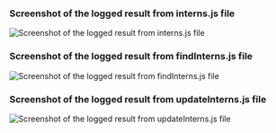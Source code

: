 ### Screenshot of the logged result from interns.js file
![Screenshot of the logged result from interns.js file]()

### Screenshot of the logged result from findInterns.js file
![Screenshot of the logged result from findInterns.js file]()

### Screenshot of the logged result from updateInterns.js file
![Screenshot of the logged result from updateInterns.js file]()